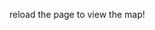 


reload the page to view the map!
<html> <head> <link href="https://unpkg.com/leaflet@1.7.1/dist/leaflet.css" rel="stylesheet"/> </head> <body> <div id="map" style="width: 100%; height: 900px;"></div>  <script src="https://unpkg.com/leaflet@1.7.1/dist/leaflet.js"></script> <script> var map = L.map('map', { crs: L.CRS.Simple, minZoom: -2, maxZoom: 4,  }); var bounds = [[0, 0], [3000, 4000]]; var image = L.imageOverlay('../../../../../images/019-map-1.2-bryn-shander-player.webp', bounds).addTo(map); map.on('load', function() { map.invalidateSize(); }); map.fitBounds(bounds); </script> </body> </html>


